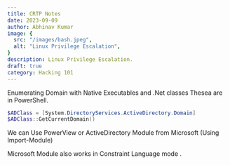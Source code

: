 ```yaml
---
title: CRTP Notes
date: 2023-09-09
author: Abhinav Kumar
image: {
  src: "/images/bash.jpeg",
  alt: "Linux Privilege Escalation",
}
description: Linux Privilege Escalation.
draft: true
category: Hacking 101
---
```


Enumerating Domain with Native Executables and .Net classes
Thesea are in PowerShell.

```powershell
$ADClass = [System.DirectoryServices.ActiveDirectory.Domain]
$ADClass::GetCurrentDomain()
```
We can Use PowerView or ActiveDirectory Module from Microsoft (Using Import-Module)

Microsoft Module also works in Constraint Language mode .



